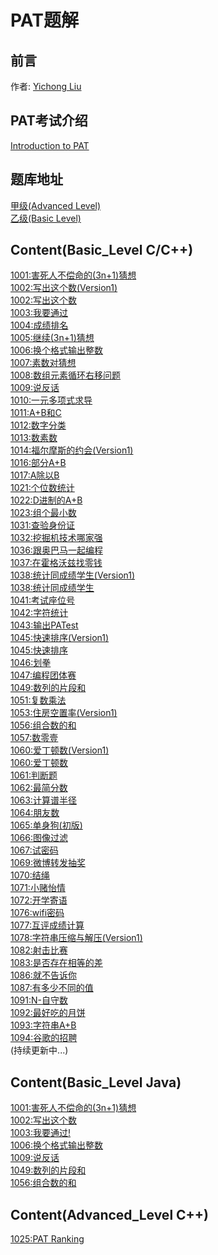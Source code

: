﻿# PAT题解
## 前言

作者: [Yichong Liu](https://github.com/YiChong-Liu) 

## PAT考试介绍

[Introduction to PAT](https://www.patest.cn/introduction)

## 题库地址

[甲级(Advanced Level)](https://pintia.cn/problem-sets/994805342720868352/problems/type/7)<br>
[乙级(Basic Level)](https://pintia.cn/problem-sets/994805260223102976/problems/type/7)<br>

## Content(Basic_Level C/C++)
[1001:害死人不偿命的(3n+1)猜想](https://github.com/YiChong-Liu/PAT/blob/master/BasicLevel_C/1001.cpp)<br>
[1002:写出这个数(Version1)](https://github.com/YiChong-Liu/PAT/blob/master/BasicLevel_C/1002(Version1).cpp)<br>
[1002:写出这个数](https://github.com/YiChong-Liu/PAT/blob/master/BasicLevel_C/1002(VersionFinal).cpp)<br>
[1003:我要通过](https://github.com/YiChong-Liu/PAT/blob/master/BasicLevel_C/1003.cpp)<br>
[1004:成绩排名](https://github.com/YiChong-Liu/PAT/blob/master/BasicLevel_C/1004.cpp)<br>
[1005:继续(3n+1)猜想](https://github.com/YiChong-Liu/PAT/blob/master/BasicLevel_C/1005.cpp)<br>
[1006:换个格式输出整数](https://github.com/YiChong-Liu/PAT/blob/master/BasicLevel_C/1006.cpp)<br>
[1007:素数对猜想](https://github.com/YiChong-Liu/PAT/blob/master/BasicLevel_C/1007.cpp)<br>
[1008:数组元素循环右移问题](https://github.com/YiChong-Liu/PAT/blob/master/BasicLevel_C/1008.cpp)<br>
[1009:说反话](https://github.com/YiChong-Liu/PAT/blob/master/BasicLevel_C/1009.cpp)<br>
[1010:一元多项式求导](https://github.com/YiChong-Liu/PAT/blob/master/BasicLevel_C/1010.cpp)<br>
[1011:A+B和C](https://github.com/YiChong-Liu/PAT/blob/master/BasicLevel_C/1011.cpp)<br>
[1012:数字分类](https://github.com/YiChong-Liu/PAT/blob/master/BasicLevel_C/1012.cpp)<br>
[1013:数素数](https://github.com/YiChong-Liu/PAT/blob/master/BasicLevel_C/1013.cpp)<br>
[1014:福尔摩斯的约会(Version1)](https://github.com/YiChong-Liu/PAT/blob/master/BasicLevel_C/1014(Version1).cpp)<br>
[1016:部分A+B](https://github.com/YiChong-Liu/PAT/blob/master/BasicLevel_C/1016.cpp)<br>
[1017:A除以B](https://github.com/YiChong-Liu/PAT/blob/master/BasicLevel_C/1017.cpp)<br>
[1021:个位数统计](https://github.com/YiChong-Liu/PAT/blob/master/BasicLevel_C/1021.cpp)<br>
[1022:D进制的A+B](https://github.com/YiChong-Liu/PAT/blob/master/BasicLevel_C/1022.cpp)<br>
[1023:组个最小数](https://github.com/YiChong-Liu/PAT/blob/master/BasicLevel_C/1023.cpp)<br>
[1031:查验身份证](https://github.com/YiChong-Liu/PAT/blob/master/BasicLevel_C/1031.cpp)<br>
[1032:挖掘机技术哪家强](https://github.com/YiChong-Liu/PAT/blob/master/BasicLevel_C/1032.cpp)<br>
[1036:跟奥巴马一起编程](https://github.com/YiChong-Liu/PAT/blob/master/BasicLevel_C/1036.cpp)<br>
[1037:在霍格沃兹找零钱](https://github.com/YiChong-Liu/PAT/blob/master/BasicLevel_C/1037.cpp)<br>
[1038:统计同成绩学生(Version1)](https://github.com/YiChong-Liu/PAT/blob/master/BasicLevel_C/1038(Version1).cpp)<br>
[1038:统计同成绩学生](https://github.com/YiChong-Liu/PAT/blob/master/BasicLevel_C/1038.cpp)<br>
[1041:考试座位号](https://github.com/YiChong-Liu/PAT/blob/master/BasicLevel_C/1041.cpp)<br>
[1042:字符统计](https://github.com/YiChong-Liu/PAT/blob/master/BasicLevel_C/1042.cpp)<br>
[1043:输出PATest ](https://github.com/YiChong-Liu/PAT/blob/master/BasicLevel_C/1043.cpp)<br>
[1045:快速排序(Version1)](https://github.com/YiChong-Liu/PAT/blob/master/BasicLevel_C/1045(TLEVersion).cpp)<br>
[1045:快速排序](https://github.com/YiChong-Liu/PAT/blob/master/BasicLevel_C/1045(ACVersion).cpp)<br>
[1046:划拳](https://github.com/YiChong-Liu/PAT/blob/master/BasicLevel_C/1046.cpp)<br>
[1047:编程团体赛](https://github.com/YiChong-Liu/PAT/blob/master/BasicLevel_C/1047.cpp)<br>
[1049:数列的片段和](https://github.com/YiChong-Liu/PAT/blob/master/BasicLevel_C/1049.cpp)<br>
[1051:复数乘法](https://github.com/YiChong-Liu/PAT/blob/master/BasicLevel_C/1051.cpp)<br>
[1053:住房空置率(Version1)](https://github.com/YiChong-Liu/PAT/blob/master/BasicLevel_C/1053(Version1).cpp)<br>
[1056:组合数的和](https://github.com/YiChong-Liu/PAT/blob/master/BasicLevel_C/1056.cpp)<br>
[1057:数零壹](https://github.com/YiChong-Liu/PAT/blob/master/BasicLevel_C/1057.cpp)<br>
[1060:爱丁顿数(Version1)](https://github.com/YiChong-Liu/PAT/blob/master/BasicLevel_C/1060(Version1).cpp)<br>
[1060:爱丁顿数](https://github.com/YiChong-Liu/PAT/blob/master/BasicLevel_C/1060.cpp)<br>
[1061:判断题](https://github.com/YiChong-Liu/PAT/blob/master/BasicLevel_C/1061.cpp)<br>
[1062:最简分数](https://github.com/YiChong-Liu/PAT/blob/master/BasicLevel_C/1062.cpp)<br>
[1063:计算谱半径](https://github.com/YiChong-Liu/PAT/blob/master/BasicLevel_C/1063.cpp)<br>
[1064:朋友数](https://github.com/YiChong-Liu/PAT/blob/master/BasicLevel_C/1064.cpp)<br>
[1065:单身狗(初版)](https://github.com/YiChong-Liu/PAT/blob/master/BasicLevel_C/1065(Version1).cpp)<br>
[1066:图像过滤](https://github.com/YiChong-Liu/PAT/blob/master/BasicLevel_C/1066.cpp)<br>
[1067:试密码](https://github.com/YiChong-Liu/PAT/blob/master/BasicLevel_C/1067.cpp)<br>
[1069:微博转发抽奖](https://github.com/YiChong-Liu/PAT/blob/master/BasicLevel_C/1069.cpp)<br>
[1070:结绳](https://github.com/YiChong-Liu/PAT/blob/master/BasicLevel_C/1070.cpp)<br>
[1071:小赌怡情](https://github.com/YiChong-Liu/PAT/blob/master/BasicLevel_C/1071.cpp)<br>
[1072:开学寄语](https://github.com/YiChong-Liu/PAT/blob/master/BasicLevel_C/1072.cpp)<br>
[1076:wifi密码](https://github.com/YiChong-Liu/PAT/blob/master/BasicLevel_C/1076.cpp)<br>
[1077:互评成绩计算](https://github.com/YiChong-Liu/PAT/blob/master/BasicLevel_C/1077.cpp)<br>
[1078:字符串压缩与解压(Version1)](https://github.com/YiChong-Liu/PAT/blob/master/BasicLevel_C/1078(Version1).cpp)<br>
[1082:射击比赛](https://github.com/YiChong-Liu/PAT/blob/master/BasicLevel_C/1082.cpp)<br>
[1083:是否存在相等的差](https://github.com/YiChong-Liu/PAT/blob/master/BasicLevel_C/1083.cpp)<br>
[1086:就不告诉你](https://github.com/YiChong-Liu/PAT/blob/master/BasicLevel_C/1086.cpp)<br>
[1087:有多少不同的值](https://github.com/YiChong-Liu/PAT/blob/master/BasicLevel_C/1087.cpp)<br>
[1091:N-自守数](https://github.com/YiChong-Liu/PAT/blob/master/BasicLevel_C/1091.cpp)<br>
[1092:最好吃的月饼](https://github.com/YiChong-Liu/PAT/blob/master/BasicLevel_C/1092.cpp)<br>
[1093:字符串A+B](https://github.com/YiChong-Liu/PAT/blob/master/BasicLevel_C/1093.cpp)<br>
[1094:谷歌的招聘](https://github.com/YiChong-Liu/PAT/blob/master/BasicLevel_C/1094.cpp)<br>
(持续更新中...)

## Content(Basic_Level Java)

[1001:害死人不偿命的(3n+1)猜想](https://github.com/YiChong-Liu/PAT/blob/master/BasicLevel_Java/1001.java)<br>
[1002:写出这个数](https://github.com/YiChong-Liu/PAT/blob/master/BasicLevel_Java/1002.java)<br>
[1003:我要通过!](https://github.com/YiChong-Liu/PAT/blob/master/BasicLevel_Java/1003.java)<br>
[1006:换个格式输出整数](https://github.com/YiChong-Liu/PAT/blob/master/BasicLevel_Java/1006.java)<br>
[1009:说反话](https://github.com/YiChong-Liu/PAT/blob/master/BasicLevel_Java/1009.java)<br>
[1049:数列的片段和](https://github.com/YiChong-Liu/PAT/blob/master/BasicLevel_Java/1049.java)<br>
[1056:组合数的和](https://github.com/YiChong-Liu/PAT/blob/master/BasicLevel_Java/1056.java)<br>

## Content(Advanced_Level C++)

[1025:PAT Ranking](https://github.com/YiChong-Liu/PAT/blob/master/AdvancedLevel_C++/1025.cpp)<br>

